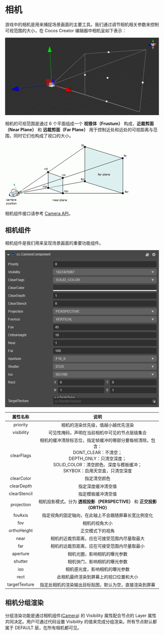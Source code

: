 # 相机

游戏中的相机是用来捕捉场景画面的主要工具。我们通过调节相机相关参数来控制可视范围的大小，在 Cocos Creator 编辑器中相机呈如下表示：

![camera](camera/camera.png)

相机的可视范围是通过 6 个平面组成一个 **视锥体（Frustum）** 构成，**近裁剪面（Near Plane）** 和 **远裁剪面（Far Plane）** 用于控制近处和远处的可视距离与范围，同时它们也构成了视口的大小。

![camera view](camera/camera-view.gif)

相机组件接口请参考 [Camera API](../../../api/zh/classes/component_camera.camera.html)。

## 相机组件

相机组件是我们用来呈现场景画面的重要功能组件。

![camera component](camera-component.png)

| 属性名称 | 说明 |
|:-------:|:---:|
| priority | 相机的渲染优先级，值越小越优先渲染 |
| visibility | 可见性掩码，声明在当前相机中可见的节点层级集合 |
| clearFlags | 相机的缓冲清除标志位，指定帧缓冲的哪部分要每帧清除。包含：<br>DONT_CLEAR：不清空；<br>DEPTH_ONLY：只清空深度；<br> SOLID_COLOR：清空颜色、深度与模板缓冲；<br> SKYBOX：启用天空盒，只清空深度 |
| clearColor | 指定清空颜色 |
| clearDepth | 指定深度缓冲清空值 |
| clearStencil | 指定模板缓冲清空值 |
| projection | 相机投影模式。分为 **透视投影（PERSPECTIVE）** 和 **正交投影（ORTHO）** |
| fovAxis | 指定视角的固定轴向，在此轴上不会跟随屏幕长宽比例变化 |
| fov | 相机的视角大小 |
| orthoHeight | 正交模式下的视角 |
| near | 相机的近裁剪距离，应在可接受范围内尽量取最大 |
| far | 相机的远裁剪距离，应在可接受范围内尽量取最小 |
| aperture | 相机光圈，影响相机的曝光参数 |
| shutter | 相机快门，影响相机的曝光参数 |
| iso | 相机感光度，影响相机的曝光参数 |
| rect | 此相机最终渲染到屏幕上的视口位置和大小 |
| targetTexture | 指定此相机的渲染输出目标贴图，默认为空，直接渲染到屏幕 |

## 相机分组渲染

分组渲染功能是通过相机组件([Camera](../../editor/components/camera-component.md)) 的 Visibility 属性配合节点的 Layer 属性共同决定。用户可通过代码设置 Visibility 的值来完成分组渲染。所有节点默认都属于 DEFAULT 层，在所有相机都可见。
